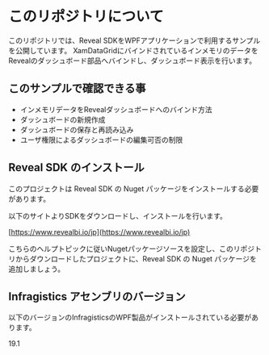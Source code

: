 # このリポジトリについて

このリポジトリでは、Reveal SDKをWPFアプリケーションで利用するサンプルを公開しています。
XamDataGridにバインドされているインメモリのデータをRevealのダッシュボード部品へバインドし、ダッシュボード表示を行います。

## このサンプルで確認できる事

- インメモリデータをRevealダッシュボードへのバインド方法
- ダッシュボードの新規作成
- ダッシュボードの保存と再読み込み
- ユーザ権限によるダッシュボードの編集可否の制限

## Reveal SDK のインストール

このプロジェクトは Reveal SDK の Nuget パッケージをインストールする必要があります。

以下のサイトよりSDKをダウンロードし、インストールを行います。

[https://www.revealbi.io/jp](https://www.revealbi.io/jp)

こちらのヘルプトピックに従いNugetパッケージソースを設定し、このリポジトリからダウンロードしたプロジェクトに、Reveal SDK の Nuget パッケージを追加しましょう。

## Infragistics アセンブリのバージョン

以下のバージョンのInfragisticsのWPF製品がインストールされている必要があります。

19.1